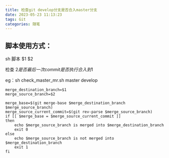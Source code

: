 ```yaml
---
title: 检查git develop分支是否合入master分支
date: 2023-05-23 11:13:23
tags: Git
categories: 随笔
---
```

## 脚本使用方式：

sh 脚本 $1 $2

检查 $2 是否最后一次commit是否执行合入到$1

eg：sh check_master_mr.sh master develop

<!-- more -->

```#!/bin/sh
merge_destination_branch=$1
merge_source_branch=$2

merge_base=$(git merge-base $merge_destination_branch $merge_source_branch)
merge_source_current_commit=$(git rev-parse $merge_source_branch)
if [[ $merge_base = $merge_source_current_commit ]]
then
    echo $merge_source_branch is merged into $merge_destination_branch
    exit 0
else
    echo $merge_source_branch is not merged into $merge_destination_branch
    exit 1
fi
```


